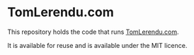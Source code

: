 # TomLerendu.com

This repository holds the code that runs [TomLerendu.com](https://tomlerendu.com).

It is available for reuse and is available under the MIT licence.
